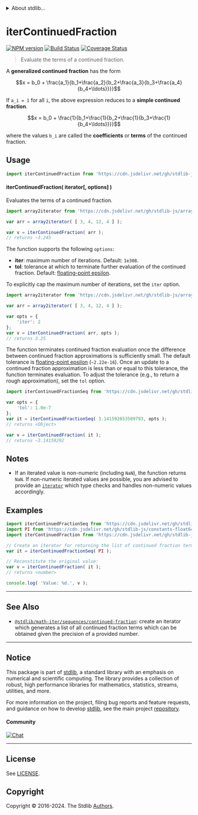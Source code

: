 <!--

@license Apache-2.0

Copyright (c) 2022 The Stdlib Authors.

Licensed under the Apache License, Version 2.0 (the "License");
you may not use this file except in compliance with the License.
You may obtain a copy of the License at

   http://www.apache.org/licenses/LICENSE-2.0

Unless required by applicable law or agreed to in writing, software
distributed under the License is distributed on an "AS IS" BASIS,
WITHOUT WARRANTIES OR CONDITIONS OF ANY KIND, either express or implied.
See the License for the specific language governing permissions and
limitations under the License.

-->


<details>
  <summary>
    About stdlib...
  </summary>
  <p>We believe in a future in which the web is a preferred environment for numerical computation. To help realize this future, we've built stdlib. stdlib is a standard library, with an emphasis on numerical and scientific computation, written in JavaScript (and C) for execution in browsers and in Node.js.</p>
  <p>The library is fully decomposable, being architected in such a way that you can swap out and mix and match APIs and functionality to cater to your exact preferences and use cases.</p>
  <p>When you use stdlib, you can be absolutely certain that you are using the most thorough, rigorous, well-written, studied, documented, tested, measured, and high-quality code out there.</p>
  <p>To join us in bringing numerical computing to the web, get started by checking us out on <a href="https://github.com/stdlib-js/stdlib">GitHub</a>, and please consider <a href="https://opencollective.com/stdlib">financially supporting stdlib</a>. We greatly appreciate your continued support!</p>
</details>

# iterContinuedFraction

[![NPM version][npm-image]][npm-url] [![Build Status][test-image]][test-url] [![Coverage Status][coverage-image]][coverage-url] <!-- [![dependencies][dependencies-image]][dependencies-url] -->

> Evaluate the terms of a continued fraction.

<section class="intro">

A **generalized continued fraction** has the form

<!-- <equation class="equation" label="eq:continued_fraction" align="center" raw="x = b_0 + \frac{a_1}{b_1+\frac{a_2}{b_2+\frac{a_3}{b_3+\frac{a_4}{b_4+\ldots}}}}" alt="Continued fraction"> -->

```math
x = b_0 + \frac{a_1}{b_1+\frac{a_2}{b_2+\frac{a_3}{b_3+\frac{a_4}{b_4+\ldots}}}}
```

<!-- <div class="equation" align="center" data-raw-text="x = b_0 + \frac{a_1}{b_1+\frac{a_2}{b_2+\frac{a_3}{b_3+\frac{a_4}{b_4+\ldots}}}}" data-equation="eq:continued_fraction">
    <img src="https://cdn.jsdelivr.net/gh/stdlib-js/stdlib@d3cef42cbeb8499623814933ed4d906a345cec32/lib/node_modules/@stdlib/math/iter/utils/continued-fraction/docs/img/equation_continued_fraction.svg" alt="Continued fraction">
    <br>
</div> -->

<!-- </equation> -->

If `a_i = 1` for all `i`, the above expression reduces to a **simple continued fraction**.

<!-- <equation class="equation" label="eq:simple_continued_fraction" align="center" raw="x = b_0 + \frac{1}{b_1+\frac{1}{b_2+\frac{1}{b_3+\frac{1}{b_4+\ldots}}}}" alt="Simple continued fraction"> -->

```math
x = b_0 + \frac{1}{b_1+\frac{1}{b_2+\frac{1}{b_3+\frac{1}{b_4+\ldots}}}}
```

<!-- <div class="equation" align="center" data-raw-text="x = b_0 + \frac{1}{b_1+\frac{1}{b_2+\frac{1}{b_3+\frac{1}{b_4+\ldots}}}}" data-equation="eq:simple_continued_fraction">
    <img src="https://cdn.jsdelivr.net/gh/stdlib-js/stdlib@d3cef42cbeb8499623814933ed4d906a345cec32/lib/node_modules/@stdlib/math/iter/utils/continued-fraction/docs/img/equation_simple_continued_fraction.svg" alt="Simple continued fraction">
    <br>
</div> -->

<!-- </equation> -->

where the values `b_i` are called the **coefficients** or **terms** of the continued fraction.

</section>

<!-- /.intro -->

<!-- Package usage documentation. -->



<section class="usage">

## Usage

```javascript
import iterContinuedFraction from 'https://cdn.jsdelivr.net/gh/stdlib-js/math-iter-utils-continued-fraction@deno/mod.js';
```

#### iterContinuedFraction( iterator\[, options] )

Evaluates the terms of a continued fraction.

```javascript
import array2iterator from 'https://cdn.jsdelivr.net/gh/stdlib-js/array-to-iterator@deno/mod.js';

var arr = array2iterator( [ 3, 4, 12, 4 ] );

var v = iterContinuedFraction( arr );
// returns ~3.245
```

The function supports the following `options`:

-   **iter**: maximum number of iterations. Default: `1e308`.
-   **tol**: tolerance at which to terminate further evaluation of the continued fraction. Default: [floating-point epsilon][@stdlib/constants/float64/eps].

To explicitly cap the maximum number of iterations, set the `iter` option.

```javascript
import array2iterator from 'https://cdn.jsdelivr.net/gh/stdlib-js/array-to-iterator@deno/mod.js';

var arr = array2iterator( [ 3, 4, 12, 4 ] );

var opts = {
    'iter': 2
};
var v = iterContinuedFraction( arr, opts );
// returns 3.25
```

The function terminates continued fraction evaluation once the difference between continued fraction approximations is sufficiently small. The default tolerance is [floating-point epsilon][@stdlib/constants/float64/eps] (`~2.22e-16`). Once an update to a continued fraction approximation is less than or equal to this tolerance, the function terminates evaluation. To adjust the tolerance (e.g., to return a rough approximation), set the `tol` option.

```javascript
import iterContinuedFractionSeq from 'https://cdn.jsdelivr.net/gh/stdlib-js/math-iter-sequences-continued-fraction@deno/mod.js';

var opts = {
    'tol': 1.0e-7
};
var it = iterContinuedFractionSeq( 3.141592653589793, opts );
// returns <Object>

var v = iterContinuedFraction( it );
// returns ~3.14159292
```

</section>

<!-- /.usage -->

<!-- Package usage notes. Make sure to keep an empty line after the `section` element and another before the `/section` close. -->

<section class="notes">

## Notes

-   If an iterated value is non-numeric (including `NaN`), the function returns `NaN`. If non-numeric iterated values are possible, you are advised to provide an [`iterator`][mdn-iterator-protocol] which type checks and handles non-numeric values accordingly.

</section>

<!-- /.notes -->

<!-- Package usage examples. -->

<section class="examples">

## Examples

<!-- eslint no-undef: "error" -->

```javascript
import iterContinuedFractionSeq from 'https://cdn.jsdelivr.net/gh/stdlib-js/math-iter-sequences-continued-fraction@deno/mod.js';
import PI from 'https://cdn.jsdelivr.net/gh/stdlib-js/constants-float64-pi@deno/mod.js';
import iterContinuedFraction from 'https://cdn.jsdelivr.net/gh/stdlib-js/math-iter-utils-continued-fraction@deno/mod.js';

// Create an iterator for returning the list of continued fraction terms:
var it = iterContinuedFractionSeq( PI );

// Reconstitute the original value:
var v = iterContinuedFraction( it );
// returns <number>

console.log( 'Value: %d.', v );
```

</section>

<!-- /.examples -->

<!-- Section to include cited references. If references are included, add a horizontal rule *before* the section. Make sure to keep an empty line after the `section` element and another before the `/section` close. -->

<section class="references">

</section>

<!-- /.references -->

<!-- Section for related `stdlib` packages. Do not manually edit this section, as it is automatically populated. -->

<section class="related">

* * *

## See Also

-   <span class="package-name">[`@stdlib/math-iter/sequences/continued-fraction`][@stdlib/math/iter/sequences/continued-fraction]</span><span class="delimiter">: </span><span class="description">create an iterator which generates a list of all continued fraction terms which can be obtained given the precision of a provided number.</span>

</section>

<!-- /.related -->

<!-- Section for all links. Make sure to keep an empty line after the `section` element and another before the `/section` close. -->


<section class="main-repo" >

* * *

## Notice

This package is part of [stdlib][stdlib], a standard library with an emphasis on numerical and scientific computing. The library provides a collection of robust, high performance libraries for mathematics, statistics, streams, utilities, and more.

For more information on the project, filing bug reports and feature requests, and guidance on how to develop [stdlib][stdlib], see the main project [repository][stdlib].

#### Community

[![Chat][chat-image]][chat-url]

---

## License

See [LICENSE][stdlib-license].


## Copyright

Copyright &copy; 2016-2024. The Stdlib [Authors][stdlib-authors].

</section>

<!-- /.stdlib -->

<!-- Section for all links. Make sure to keep an empty line after the `section` element and another before the `/section` close. -->

<section class="links">

[npm-image]: http://img.shields.io/npm/v/@stdlib/math-iter-utils-continued-fraction.svg
[npm-url]: https://npmjs.org/package/@stdlib/math-iter-utils-continued-fraction

[test-image]: https://github.com/stdlib-js/math-iter-utils-continued-fraction/actions/workflows/test.yml/badge.svg?branch=main
[test-url]: https://github.com/stdlib-js/math-iter-utils-continued-fraction/actions/workflows/test.yml?query=branch:main

[coverage-image]: https://img.shields.io/codecov/c/github/stdlib-js/math-iter-utils-continued-fraction/main.svg
[coverage-url]: https://codecov.io/github/stdlib-js/math-iter-utils-continued-fraction?branch=main

<!--

[dependencies-image]: https://img.shields.io/david/stdlib-js/math-iter-utils-continued-fraction.svg
[dependencies-url]: https://david-dm.org/stdlib-js/math-iter-utils-continued-fraction/main

-->

[chat-image]: https://img.shields.io/gitter/room/stdlib-js/stdlib.svg
[chat-url]: https://app.gitter.im/#/room/#stdlib-js_stdlib:gitter.im

[stdlib]: https://github.com/stdlib-js/stdlib

[stdlib-authors]: https://github.com/stdlib-js/stdlib/graphs/contributors

[umd]: https://github.com/umdjs/umd
[es-module]: https://developer.mozilla.org/en-US/docs/Web/JavaScript/Guide/Modules

[deno-url]: https://github.com/stdlib-js/math-iter-utils-continued-fraction/tree/deno
[deno-readme]: https://github.com/stdlib-js/math-iter-utils-continued-fraction/blob/deno/README.md
[umd-url]: https://github.com/stdlib-js/math-iter-utils-continued-fraction/tree/umd
[umd-readme]: https://github.com/stdlib-js/math-iter-utils-continued-fraction/blob/umd/README.md
[esm-url]: https://github.com/stdlib-js/math-iter-utils-continued-fraction/tree/esm
[esm-readme]: https://github.com/stdlib-js/math-iter-utils-continued-fraction/blob/esm/README.md
[branches-url]: https://github.com/stdlib-js/math-iter-utils-continued-fraction/blob/main/branches.md

[stdlib-license]: https://raw.githubusercontent.com/stdlib-js/math-iter-utils-continued-fraction/main/LICENSE

[mdn-iterator-protocol]: https://developer.mozilla.org/en-US/docs/Web/JavaScript/Reference/Iteration_protocols#The_iterator_protocol

[@stdlib/constants/float64/eps]: https://github.com/stdlib-js/constants-float64-eps/tree/deno

<!-- <related-links> -->

[@stdlib/math/iter/sequences/continued-fraction]: https://github.com/stdlib-js/math-iter-sequences-continued-fraction/tree/deno

<!-- </related-links> -->

</section>

<!-- /.links -->
